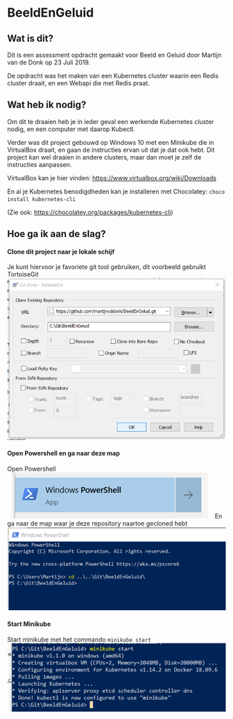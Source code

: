 # BeeldEnGeluid

## Wat is dit?
Dit is een assessment opdracht gemaakt voor Beeld en Geluid door Martijn van de Donk op 23 Juli 2019.

De opdracht was het maken van een Kubernetes cluster waarin een Redis cluster draait, en een Webapi die met Redis praat.

## Wat heb ik nodig?
Om dit te draaien heb je in ieder geval een werkende Kubernetes cluster nodig, en een computer met daarop Kubectl.

Verder was dit project gebouwd op Windows 10 met een Minikube die in VirtualBox draait, en gaan de instructies ervan uit dat je dat ook hebt. Dit project kan wel draaien in andere clusters, maar dan moet je zelf de instructies aanpassen.

VirtualBox kan je hier vinden: https://www.virtualbox.org/wiki/Downloads

En al je Kubernetes benodigdheden kan je installeren met Chocolatey: `choco install kubernetes-cli`

(Zie ook: https://chocolatey.org/packages/kubernetes-cli)

## Hoe ga ik aan de slag?

#### Clone dit project naar je lokale schijf
Je kunt hiervoor je favoriete git tool gebruiken, dit voorbeeld gebruikt TortoiseGit
![clone](images/clone.png "Clone")

#### Open Powershell en ga naar deze map
Open Powershell
![openpw](images/openpowershell.png "openpw")
En ga naar de map waar je deze repository naartoe gecloned hebt
![ganaarmap](images/ganaarmap.png "ganaarmap")

#### Start Minikube
Start minikube met het commando `minikube start`
![minikubestart](images/minikubestart.png "minikubestart")
